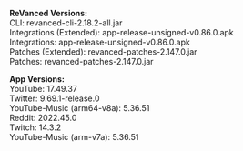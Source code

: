 **ReVanced Versions:**  
CLI: revanced-cli-2.18.2-all.jar  
Integrations (Extended): app-release-unsigned-v0.86.0.apk  
Integrations: app-release-unsigned-v0.86.0.apk  
Patches (Extended): revanced-patches-2.147.0.jar  
Patches: revanced-patches-2.147.0.jar  


  
**App Versions:**  
YouTube: 17.49.37  
Twitter: 9.69.1-release.0  
YouTube-Music (arm64-v8a): 5.36.51  
Reddit: 2022.45.0  
Twitch: 14.3.2  
YouTube-Music (arm-v7a): 5.36.51  
